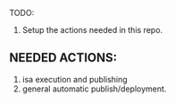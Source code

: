 TODO:
1. Setup the actions needed in this repo.

## NEEDED ACTIONS:
1. isa execution and publishing
2. general automatic publish/deployment.
